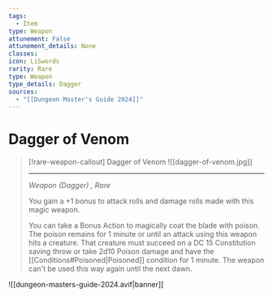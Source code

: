 ```yaml
---
tags:
  - Item
type: Weapon
attunement: False
attunement_details: None
classes:
icon: LiSwords
rarity: Rare
type: Weapon
type_details: Dagger
sources: 
  - "[[Dungeon Master's Guide 2024]]"
---
```

# Dagger of Venom
>[!rare-weapon-callout] Dagger of Venom
>![[dagger-of-venom.jpg]]
>
>- - -
>_Weapon (Dagger) , Rare_
>
>You gain a +1 bonus to attack rolls and damage rolls made with this magic weapon.
>
>You can take a Bonus Action to magically coat the blade with poison. The poison remains for 1 minute or until an attack using this weapon hits a creature. That creature must succeed on a DC 15 Constitution saving throw or take 2d10 Poison damage and have the [[Conditions#Poisoned\|Poisoned]] condition for 1 minute. The weapon can't be used this way again until the next dawn.
>


![[dungeon-masters-guide-2024.avif|banner]]